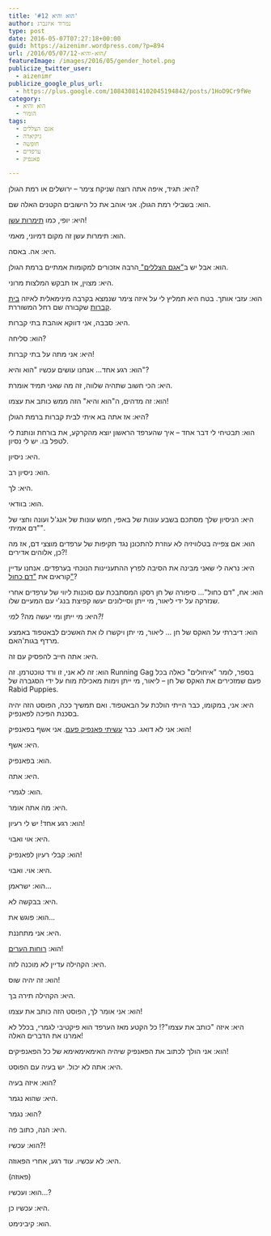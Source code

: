 ```yaml
---
title: 'הוא והיא #12'
author: נמרוד איזנברג
type: post
date: 2016-05-07T07:27:18+00:00
guid: https://aizenimr.wordpress.com/?p=894
url: /2016/05/07/הוא-והיא-12/
featureImage: /images/2016/05/gender_hotel.png
publicize_twitter_user:
  - aizenimr
publicize_google_plus_url:
  - https://plus.google.com/108430814102045194842/posts/1HoD9Cr9fWe
category:
  - הוא והיא
  - הומור
tags:
  - אגם הצללים
  - גיקיאדה
  - חופשה
  - ערפדים
  - פאנפיק

---
```

<span lang="he-IL">היא</span><span lang="en-US">: </span><span lang="he-IL">תגיד</span><span lang="en-US">, </span><span lang="he-IL">איפה אתה רוצה שניקח צימר – ירושלים או רמת הגולן</span><span lang="en-US">?</span>

<span lang="he-IL">הוא</span><span lang="en-US">: </span><span lang="he-IL">בשבילי רמת הגולן</span><span lang="en-US">. </span><span lang="he-IL">אני אוהב את כל הישובים הקטנים האלה שם</span><span lang="en-US">.</span>

<span lang="he-IL">היא</span><span lang="en-US">: </span><span lang="he-IL">יופי</span><span lang="en-US">, </span><span lang="he-IL">כמו <a href="https://he.wikipedia.org/wiki/%D7%AA%D7%9E%D7%A8%D7%95%D7%AA_%D7%A2%D7%A9%D7%9F">תימרות עשן</a></span><span lang="en-US">!</span>

<span lang="he-IL">הוא</span><span lang="en-US">: </span><span lang="he-IL">תימרות עשן זה מקום דמיוני</span><span lang="en-US">, </span><span lang="he-IL">מאמי</span><span lang="en-US">.</span>

<span lang="he-IL">היא</span><span lang="en-US">: </span><span lang="he-IL">אה</span><span lang="en-US">. </span><span lang="he-IL">באסה</span><span lang="en-US">.</span>

<span lang="he-IL">הוא</span><span lang="en-US">: </span><span lang="he-IL">אבל יש ב</span>[<span lang="en-US">"</span><span lang="he-IL">אגם הצללים</span><span lang="en-US">" </span>][1]<span lang="he-IL">הרבה אזכורים למקומות אמתיים ברמת הגולן</span><span lang="en-US">.</span>

<span lang="he-IL">היא</span><span lang="en-US">: </span><span lang="he-IL">מצוין</span><span lang="en-US">, </span><span lang="he-IL">אז תבקש המלצות מרוני</span><span lang="en-US">.</span>

<span lang="he-IL">הוא</span><span lang="en-US">: </span><span lang="he-IL">עזבי אותך</span><span lang="en-US">. </span><span lang="he-IL">בטח היא תמליץ לי על איזה צימר שנמצא בקרבה מינימאלית לאיזה <a href="https://he.wikipedia.org/wiki/%D7%91%D7%99%D7%AA_%D7%94%D7%A7%D7%91%D7%A8%D7%95%D7%AA_%D7%9B%D7%A0%D7%A8%D7%AA">בית קברות</a> שקבורה שם רחל המשוררת</span><span lang="en-US">.</span>

<span lang="he-IL">היא</span><span lang="en-US">: </span><span lang="he-IL">סבבה</span><span lang="en-US">, </span><span lang="he-IL">אני דווקא אוהבת בתי קברות</span><span lang="en-US">.</span>

<span lang="he-IL">הוא</span><span lang="en-US">: </span><span lang="he-IL">סליחה</span><span lang="en-US">?</span>

<span lang="he-IL">היא</span><span lang="en-US">: </span><span lang="he-IL">אני מתה על בתי קברות</span><span lang="en-US">!</span>

<span lang="he-IL">הוא</span><span lang="en-US">: </span><span lang="he-IL">רגע אחד… אנחנו עושים עכשיו </span><span lang="en-US">"</span><span lang="he-IL">הוא והיא</span><span lang="en-US">"?</span>

<span lang="he-IL">היא</span><span lang="en-US">: </span><span lang="he-IL">הכי חשוב שתהיה שלווה, זה מה שאני תמיד אומרת.</span>

<span lang="he-IL">הוא</span><span lang="en-US">: </span><span lang="he-IL">זה מדהים</span><span lang="en-US">, </span><span lang="he-IL">ה</span><span lang="en-US">"</span><span lang="he-IL">הוא והיא</span><span lang="en-US">" </span><span lang="he-IL">הזה ממש כותב את עצמו</span><span lang="en-US">!</span>

<span lang="he-IL">היא</span><span lang="en-US">: </span><span lang="he-IL">אז אתה בא איתי לבית קברות ברמת הגולן</span><span lang="en-US">?</span>

<span lang="he-IL">הוא</span><span lang="en-US">: </span><span lang="he-IL">תבטיחי לי דבר אחד – איך שהערפד הראשון יוצא מהקרקע</span><span lang="en-US">, </span><span lang="he-IL">את בורחת ונותנת לי לטפל בו</span><span lang="en-US">. </span><span lang="he-IL">יש לי נסיון</span><span lang="en-US">.</span>

<span lang="he-IL">היא</span><span lang="en-US">: </span><span lang="he-IL">ניסיון</span><span lang="en-US">.</span>

<span lang="he-IL">הוא</span><span lang="en-US">: </span><span lang="he-IL">ניסיון רב</span><span lang="en-US">.</span>

<span lang="he-IL">היא</span><span lang="en-US">: </span><span lang="he-IL">לך</span><span lang="en-US">.</span>

<span lang="he-IL">הוא</span><span lang="en-US">: </span><span lang="he-IL">בוודאי</span><span lang="en-US">.</span>

<span lang="he-IL">היא</span><span lang="en-US">: </span><span lang="he-IL">הניסיון שלך מסתכם בשבע עונות של באפי, חמש עונות של אנג</span><span lang="en-US">'</span><span lang="he-IL">ל</span> <span lang="en-US">ועונה וחצי של "דם אמיתי".<br /> </span>

<span lang="he-IL">הוא</span><span lang="en-US">: </span><span lang="he-IL">אם צפייה בטלוויזיה לא עוזרת להתכונן נגד תקיפות של ערפדים מוצצי דם</span><span lang="en-US">, </span><span lang="he-IL">אז מה כן</span><span lang="en-US">, </span><span lang="he-IL">אלוהים אדירים</span><span lang="en-US">?!</span>

<span lang="he-IL">היא</span><span lang="en-US">: </span><span lang="he-IL">נראה לי שאני מבינה את הסיבה לפרץ ההתעניינות הנוכחי בערפדים</span><span lang="en-US">. </span><span lang="he-IL">אנחנו עדיין קוראים את </span>[<span lang="en-US">"</span><span lang="he-IL">דם כחול"</span>][2]<span lang="en-US">?</span>

<span lang="he-IL">הוא</span><span lang="en-US">: </span><span lang="he-IL">אח</span><span lang="en-US">, "</span><span lang="he-IL">דם כחול</span><span lang="en-US">"… </span><span lang="he-IL">סיפורה של חן רסקו המסתבכת עם סוכנות ליווי של ערפדים אחרי שנזרקה על ידי ליאור</span><span lang="en-US">, </span><span lang="he-IL">מי ייתן וסיילונים יעשו קפיצת בנג</span><span lang="en-US">'</span><span lang="he-IL">י עם המעיים שלו</span><span lang="en-US">.</span>

<span lang="he-IL">היא</span><span lang="en-US">: </span><span lang="he-IL">מי ייתן ומי יעשה מה</span><span lang="en-US">? </span>_<span lang="he-IL">למי</span><span lang="en-US">?!</span>_

<span lang="he-IL">הוא</span><span lang="en-US">: </span><span lang="he-IL">דיברתי על האקס של חן </span><span lang="en-US">... </span><span lang="he-IL">ליאור</span><span lang="en-US">, </span><span lang="he-IL">מי יתן ויקשרו לו את האשכים לבאטפוד באמצע מרדף בגות</span><span lang="en-US">'</span><span lang="he-IL">האם</span><span lang="en-US">.</span>

<span lang="he-IL">היא</span><span lang="en-US">: </span><span lang="he-IL">אתה חייב להפסיק עם זה</span><span lang="en-US">.</span>

<span lang="he-IL">הוא</span><span lang="en-US">: </span><span lang="he-IL">זה לא אני</span><span lang="en-US">, </span><span lang="he-IL">זו ורד טוכטרמן</span><span lang="en-US">. </span><span lang="he-IL">זה </span><span lang="en-US">Running Gag </span><span lang="he-IL">בספר</span><span lang="en-US">, </span><span lang="he-IL">לומר </span><span lang="en-US">"</span><span lang="he-IL">איחולים</span><span lang="en-US">" </span><span lang="he-IL">כאלה בכל פעם שמזכירים את האקס של חן – ליאור</span><span lang="en-US">, </span><span lang="he-IL">מי ייתן וימות מאכילת מוח על ידי הסגברה של </span><span lang="en-US">Rabid Puppies.</span>

<span lang="he-IL">היא</span><span lang="en-US">: אני, במקומו, כבר הייתי הולכת על הבאטפוד. ו</span><span lang="he-IL">אם תמשיך ככה</span><span lang="en-US">, </span><span lang="he-IL">הפוסט הזה יהיה בסכנת הפיכה לפאנפיק</span><span lang="en-US">.</span>

<span lang="he-IL">הוא</span><span lang="en-US">: </span><span lang="he-IL">אני לא דואג</span><span lang="en-US">. </span><span lang="he-IL">כבר <a href="/2016/03/03/%d7%94%d7%a7%d7%95%d7%9e%d7%99%d7%a1%d7%a8-%d7%a9%d7%9c-%d7%a0%d7%a8%d7%a0%d7%99%d7%94/">עשיתי פאנפיק פעם</a></span><span lang="en-US">. </span><span lang="he-IL">אני אשף בפאנפיק</span><span lang="en-US">!</span>

<span lang="he-IL">היא</span><span lang="en-US">: </span><span lang="he-IL">אשף</span><span lang="en-US">.</span>

<span lang="he-IL">הוא</span><span lang="en-US">: </span><span lang="he-IL">בפאנפיק</span><span lang="en-US">.</span>

<span lang="he-IL">היא</span><span lang="en-US">: </span><span lang="he-IL">אתה</span><span lang="en-US">.</span>

<span lang="he-IL">הוא</span><span lang="en-US">: </span><span lang="he-IL">לגמרי</span><span lang="en-US">.</span>

<span lang="he-IL">היא</span><span lang="en-US">: </span><span lang="he-IL">מה אתה אומר</span><span lang="en-US">.</span>

<span lang="he-IL">הוא</span><span lang="en-US">: </span><span lang="he-IL">רגע אחד</span><span lang="en-US">! </span><span lang="he-IL">יש לי רעיון</span><span lang="en-US">!</span>

<span lang="he-IL">היא</span><span lang="en-US">: </span><span lang="he-IL">אוי ואבוי</span><span lang="en-US">.</span>

<span lang="he-IL">הוא</span><span lang="en-US">: </span><span lang="he-IL">קבלי רעיון לפאנפיק</span><span lang="en-US">!</span>

<span lang="he-IL">היא</span><span lang="en-US">: </span><span lang="he-IL">אוי</span><span lang="en-US">. </span><span lang="he-IL">ואבוי</span><span lang="en-US">.</span>

<span lang="he-IL">הוא</span><span lang="en-US">: </span><span lang="he-IL">ישראמן</span><span lang="en-US">...</span>

<span lang="he-IL">היא</span><span lang="en-US">: </span><span lang="he-IL">בבקשה לא</span><span lang="en-US">.</span>

<span lang="he-IL">הוא</span><span lang="en-US">: </span><span lang="he-IL">פוגש את</span><span lang="en-US">...</span>

<span lang="he-IL">היא</span><span lang="en-US">: </span><span lang="he-IL">אני מתחננת</span><span lang="en-US">.</span>

<span lang="he-IL">הוא</span><span lang="en-US">: </span>[<span lang="he-IL">רוחות הערים</span>][3]<span lang="en-US">!</span>

<span lang="he-IL">היא</span><span lang="en-US">: </span><span lang="he-IL">הקהילה עדיין לא מוכנה לזה</span><span lang="en-US">.</span>

<span lang="he-IL">הוא</span><span lang="en-US">: </span><span lang="he-IL">זה יהיה שוס</span><span lang="en-US">!</span>

<span lang="he-IL">היא</span><span lang="en-US">: </span><span lang="he-IL">הקהילה תירה בך</span><span lang="en-US">.</span>

<span lang="he-IL">הוא</span><span lang="en-US">: </span><span lang="he-IL">אני אומר לך</span><span lang="en-US">, </span><span lang="he-IL">הפוסט הזה כותב את עצמו</span><span lang="en-US">!</span>

<span lang="he-IL">היא</span><span lang="en-US">: </span><span lang="he-IL">איזה </span><span lang="en-US">"</span><span lang="he-IL">כותב את עצמו</span><span lang="en-US">"?! </span><span lang="he-IL">כל הקטע מאז הערפד הוא פיקטיבי לגמרי</span><span lang="en-US">, </span><span lang="he-IL">בכלל לא אמרנו את הדברים האלה</span><span lang="en-US">!</span>

<span lang="he-IL">הוא</span><span lang="en-US">: </span><span lang="he-IL">אני הולך לכתוב את הפאנפיק שיהיה האימאימאימא של כל הפאנפיקים</span><span lang="en-US">!</span>

<span lang="he-IL">היא</span><span lang="en-US">: </span><span lang="he-IL">אתה לא יכול</span><span lang="en-US">. </span><span lang="he-IL">יש בעיה עם הפוסט</span><span lang="en-US">.</span>

<span lang="he-IL">הוא</span><span lang="en-US">: </span><span lang="he-IL">איזה בעיה</span><span lang="en-US">?</span>

<span lang="he-IL">היא</span><span lang="en-US">: </span><span lang="he-IL">שהוא נגמר</span><span lang="en-US">.</span>

<span lang="he-IL">הוא</span><span lang="en-US">: </span><span lang="he-IL">נגמר</span><span lang="en-US">?</span>

<span lang="he-IL">היא</span><span lang="en-US">: </span><span lang="he-IL">הנה</span><span lang="en-US">, </span><span lang="he-IL">כתוב פה</span><span lang="en-US">.</span>

<span lang="he-IL">הוא</span><span lang="en-US">: </span><span lang="he-IL">עכשיו</span><span lang="en-US">?!</span>

<span lang="he-IL">היא</span><span lang="en-US">: </span><span lang="he-IL">לא עכשיו</span><span lang="en-US">. </span><span lang="he-IL">עוד רגע</span><span lang="en-US">, </span><span lang="he-IL">אחרי הפאוזה</span><span lang="en-US">.</span>

<span lang="en-US">(</span><span lang="he-IL">פאוזה</span><span lang="en-US">)</span>

<span lang="he-IL">הוא</span><span lang="en-US">: </span><span lang="he-IL">ועכשיו…</span><span lang="en-US">?</span>

<span lang="he-IL">היא</span><span lang="en-US">: </span><span lang="he-IL">עכשיו כן</span><span lang="en-US">.</span>

<span lang="he-IL">הוא</span><span lang="en-US">: </span><span lang="he-IL">קיבינימט</span><span lang="en-US">.</span>

 [1]: http://gelbfish.com/
 [2]: http://room314.co.il/
 [3]: http://rotemwrites.com/?page_id=119